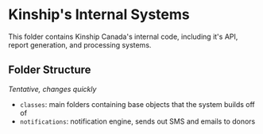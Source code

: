 # Kinship's Internal Systems

This folder contains Kinship Canada's internal code, including it's API, report generation, and processing systems.

## Folder Structure
*Tentative, changes quickly*

- `classes`: main folders containing base objects that the system builds off of
- `notifications`: notification engine, sends out SMS and emails to donors

